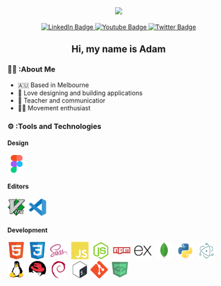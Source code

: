<div align="center">
 
  <img src="https://media.giphy.com/media/gyZL85juekfnY4ycWq/giphy.gif"/>
</div>

<br>

<div id="badges" align="center">
  <a href="https://linkedin.com/in/adam-ralph-333709242">
    <img src="https://img.shields.io/badge/LinkedIn-blue?style=for-the-badge&logo=linkedin&logoColor=white" alt="LinkedIn Badge"/>
  </a>
  <a href="https://www.youtube.com/channel/UCRMH3kvPD8o1Khssr4A8EWg">
    <img src="https://img.shields.io/badge/YouTube-red?style=for-the-badge&logo=youtube&logoColor=white" alt="Youtube Badge"/>
  </a>
  <a href="https://twitter.com/adamjralph">
    <img src="https://img.shields.io/badge/Twitter-blue?style=for-the-badge&logo=twitter&logoColor=white" alt="Twitter Badge"/>
  </a>
</div>
<h2 align="center">Hi, my name is Adam</h2>

### :technologist: :About Me

- :australia: Based in Melbourne
- :hammer: Love designing and building applications
- :open_book: Teacher and communicatior
- :man_cartwheeling: Movement enthusiast

### :gear: :Tools and Technologies

#### Design

<img src="https://github.com/devicons/devicon/blob/master/icons/figma/figma-original.svg" title="Figma" alt="Figma" width="40" height="40" >&nbsp;

#### Editors

<img src="https://github.com/devicons/devicon/blob/master/icons/vim/vim-original.svg" title="vim" alt="vim" width="40" height="40">&nbsp;
<img src="https://github.com/devicons/devicon/blob/master/icons/vscode/vscode-original.svg" title="vscode" alt="vscode" width="40" height="40">&nbsp;

#### Development

<img src="https://github.com/devicons/devicon/blob/master/icons/html5/html5-original.svg" title="html5" alt="html5" width="40" height="40">&nbsp;
<img src="https://github.com/devicons/devicon/blob/master/icons/css3/css3-original.svg" title="css" alt="css" width="40" height="40">&nbsp;
<img src="https://github.com/devicons/devicon/blob/master/icons/sass/sass-original.svg" title="sass" alt="sass" width="40" height="40">&nbsp;
<img src="https://github.com/devicons/devicon/blob/master/icons/javascript/javascript-plain.svg" title="javascript" alt="javascript" width="40" height="40">&nbsp;
<img src="https://github.com/devicons/devicon/blob/master/icons/nodejs/nodejs-original.svg" title="nodejs" alt="nodejs" width="40" height="40">&nbsp;
<img src="https://github.com/devicons/devicon/blob/master/icons/npm/npm-original-wordmark.svg" title="npm" alt="npm" width="40" height="40">&nbsp;
<img src="https://github.com/devicons/devicon/blob/master/icons/express/express-original.svg" title="express" alt="express" width="40" height="40">&nbsp;
<img src="https://github.com/devicons/devicon/blob/master/icons/mongodb/mongodb-original.svg" title="mongodb" alt="mongodb" width="40" height="40">&nbsp;
<img src="https://github.com/devicons/devicon/blob/master/icons/python/python-original.svg" title="python" alt="python" width="40" height="40">&nbsp;
<img src="https://github.com/devicons/devicon/blob/master/icons/electron/electron-original.svg" title="electron" alt="electron" width="40" height="40">&nbsp;
<img src="https://github.com/devicons/devicon/blob/master/icons/linux/linux-original.svg" title="linux" alt="linux" width="40" height="40">&nbsp;
<img src="https://github.com/devicons/devicon/blob/master/icons/redhat/redhat-original.svg" title="redhat" alt="redhat" width="40" height="40">&nbsp;
<img src="https://github.com/devicons/devicon/blob/master/icons/debian/debian-original.svg" title="debian" alt="debian" width="40" height="40">&nbsp;
<img src="https://github.com/devicons/devicon/blob/master/icons/bash/bash-original.svg" title="bash" alt="bash" width=40 height=40>
<img src="https://github.com/devicons/devicon/blob/master/icons/git/git-original.svg" title="git" alt="git" width="40" height="40">&nbsp;
<img src="https://github.com/devicons/devicon/blob/master/icons/devicon/devicon-original.svg" title="devicons" alt="devicons" width="40" height="40">&nbsp;
